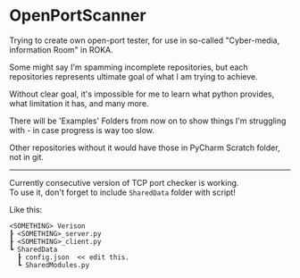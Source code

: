 # OpenPortScanner
Trying to create own open-port tester, for use in so-called "Cyber-media, information Room" in ROKA.

Some might say I'm spamming incomplete repositories, but each repositories represents ultimate goal of what I am trying to achieve.

Without clear goal, it's impossible for me to learn what python provides, what limitation it has, and many more.

There will be 'Examples' Folders from now on to show things I'm struggling with - in case progress is way too slow.

Other repositories without it would have those in PyCharm Scratch folder, not in git.

---

Currently consecutive version of TCP port checker is working.  
To use it, don't forget to include `SharedData` folder with script!

Like this:
```
<SOMETHING> Verison
┠ <SOMETHING>_server.py
┠ <SOMETHING>_client.py
┗ SharedData
  ┠ config.json  << edit this.
  ┗ SharedModules.py
```
